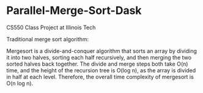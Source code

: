 # Parallel-Merge-Sort-Dask
CS550 Class Project at Illinois Tech

Traditional merge sort algorithm:

Mergesort is a divide-and-conquer algorithm that sorts an array by dividing it into two halves, sorting each half recursively, and then merging the two sorted halves back together. The divide and merge steps both take O(n) time, and the height of the recursion tree is O(log n), as the array is divided in half at each level. Therefore, the overall time complexity of mergesort is O(n log n).
